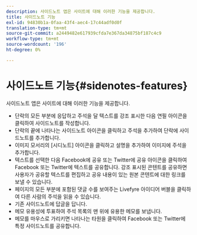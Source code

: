```yaml
---
description: 사이드노트 앱은 사이트에 대해 이러한 기능을 제공합니다.
title: 사이드노트 기능
exl-id: 94830b1a-0faa-43f4-aec4-17c44adf0d0f
translation-type: tm+mt
source-git-commit: a2449482e617939cfda7e367da34875bf187c4c9
workflow-type: tm+mt
source-wordcount: '196'
ht-degree: 0%

---
```


# 사이드노트 기능{#sidenotes-features}

사이드노트 앱은 사이트에 대해 이러한 기능을 제공합니다.



* 단락의 모든 부분에 응답하고 주석을 달 텍스트를 강조 표시한 다음 연필 아이콘을 클릭하여 사이드노트를 작성합니다.
* 단락의 끝에 나타나는 사이드노트 아이콘을 클릭하고 주석을 추가하여 단락에 사이드노트를 추가합니다.
* 이미지 모서리의 [시디노트] 아이콘을 클릭하고 설명을 추가하여 이미지에 주석을 추가합니다.
* 텍스트를 선택한 다음 Facebook에 공유 또는 Twitter에 공유 아이콘을 클릭하여 Facebook 또는 Twitter에 텍스트를 공유합니다. 강조 표시된 콘텐트를 공유하면 사용자가 공유할 텍스트를 편집하고 공유 내용이 있는 원본 콘텐트에 대한 링크를 보낼 수 있습니다.
* 페이지의 모든 부분에 포함된 댓글 수를 보여주는 Livefyre 아이디어 버블을 클릭하여 다른 사람의 주석을 읽을 수 있습니다.
* 기존 사이드노트에 답글을 답니다.
* 메모 유용성에 투표하여 주석 목록의 맨 위에 유용한 메모를 보냅니다.
* 메모를 마우스로 가리키면 나타나는 타원을 클릭하여 Facebook 또는 Twitter에 특정 사이드노트를 공유합니다.
